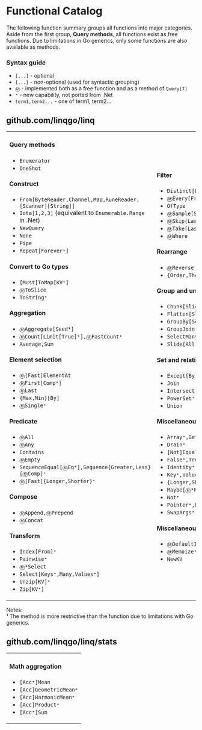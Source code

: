 # Functional Catalog

The following function summary groups all functions into major categories.
Aside from the first group, **Query methods**, all functions exist as free
functions. Due to limitations in Go generics, only some functions are also
available as methods.

### Syntax guide

- `[...]` - optional
- `{...}` - non-optional (used for syntactic grouping)
- `Ⓜ️` - implemented both as a free function and as a method of `Query[T]`
- <code><strong>⁺</strong></code> - new capability, not ported from .Net
- `term1,term2...` - one of term1, term2…

## github.com/linqgo/linq

<table><tbody><tr>
<td>
    <h4>Query methods</h4>
    <ul>
        <li><code>Enumerator</code></li>
        <li><code>OneShot</code></li>
    </ul>
    <h4>Construct</h4>
    <ul>
        <li><code>From[ByteReader,Channel,Map,RuneReader,[Scanner][String]]</code></li>
        <li><code>Iota[1,2,3]</code> (equivalent to <code>Enumerable.Range</code> in .Net)</li>
        <li><code>NewQuery</code></li>
        <li><code>None</code></li>
        <li><code>Pipe</code></li>
        <li><code>Repeat[Forever<strong>⁺</strong>]</code></li>
    </ul>
    <h4>Convert to Go types</h4>
    <ul>
        <li><code>[Must]ToMap[KV<strong>⁺</strong>]</code></li>
        <li><code>Ⓜ️ToSlice</code></li>
        <li><code>ToString<strong>⁺</strong></code></li>
    </ul>
    <h4>Aggregation</h4>
    <ul>
        <li><code>Ⓜ️Aggregate[Seed<strong>¹</strong>]</code></li>
        <li><code>Ⓜ️Count[Limit[True]<strong>⁺</strong>],Ⓜ️FastCount<strong>⁺</strong></code></li>
        <li><code>Average,Sum</code></li>
    </ul>
    <h4>Element selection</h4>
    <ul>
        <li><code>Ⓜ️[Fast]ElementAt</code></li>
        <li><code>Ⓜ️First[Comp<strong>⁺</strong>]</code></li>
        <li><code>Ⓜ️Last</code></li>
        <li><code>{Max,Min}[By]</code></li>
        <li><code>Ⓜ️Single<strong>⁺</strong></code></li>
    </ul>
    <h4>Predicate</h4>
    <ul>
        <li><code>Ⓜ️All</code></li>
        <li><code>Ⓜ️Any</code></li>
        <li><code>Contains</code></li>
        <li><code>Ⓜ️Empty</code></li>
        <li><code>SequenceEqual[Ⓜ️Eq<strong>⁺</strong>],Sequence{Greater,Less}[Ⓜ️Comp]<strong>⁺</strong></code></li>
        <li><code>Ⓜ️[Fast]{Longer,Shorter}<strong>⁺</strong></code></li>
    </ul>
    <h4>Compose</h4>
    <ul>
        <li><code>Ⓜ️Append,Ⓜ️Prepend</code></li>
        <li><code>Ⓜ️Concat</code></li>
    </ul>
    <h4>Transform</h4>
    <ul>
        <li><code>Index[From]<strong>⁺</strong></code></li>
        <li><code>Pairwise<strong>⁺</strong></code></li>
        <li><code>Ⓜ️<strong>¹</strong>Select</code></li>
        <li><code>Select[Keys<strong>⁺</strong>,Many,Values<strong>⁺</strong>]</code></li>
        <li><code>Unzip[KV]<strong>⁺</strong></code></li>
        <li><code>Zip[KV<strong>⁺</strong>]</code></li>
    </ul>
</td>
<td>
    <h4>Filter</h4>
    <ul>
        <li><code>Distinct[By]</code></li>
        <li><code>Ⓜ️Every[From]<strong>⁺</strong></code></li>
        <li><code>OfType</code></li>
        <li><code>Ⓜ️Sample[Seed]<strong>⁺</strong></code></li>
        <li><code>Ⓜ️Skip[Last,While]</code></li>
        <li><code>Ⓜ️Take[Last,While]</code></li>
        <li><code>Ⓜ️Where</code></li>
    </ul>
    <h4>Rearrange</h4>
    <ul>
        <li><code>Ⓜ️Reverse</code></li>
        <li><code>{Order,Then}[By,Ⓜ️Comp][Desc]</code></li>
    </ul>
    <h4>Group and ungroup</h4>
    <ul>
        <li><code>Chunk[Slices]</code></li>
        <li><code>Flatten[Slices]<strong>⁺</strong></code></li>
        <li><code>GroupBy[Select][Slices]</code></li>
        <li><code>GroupJoin</code></li>
        <li><code>SelectMany</code></li>
        <li><code>Slide[All,Fixed,Time]<strong>⁺</strong>,Delta<strong>⁺</strong></code></li>
    </ul>
    <h4>Set and relational operations</h4>
    <ul>
        <li><code>Except[By]</code></li>
        <li><code>Join</code></li>
        <li><code>Intersect[By]</code></li>
        <li><code>PowerSet<strong>⁺</strong></code></li>
        <li><code>Union</code></li>
    </ul>
    <h4>Miscellaneous helpers</h4>
    <ul>
        <li><code>Array<strong>⁺</strong>,Getter<strong>⁺</strong></code></li>
        <li><code>Drain<strong>⁺</strong></code></li>
        <li><code>[Not]Equal<strong>⁺</strong>,Less<strong>⁺</strong>,Greater<strong>⁺</strong></code></li>
        <li><code>False<strong>⁺</strong>,True<strong>⁺</strong>,Zero<strong>⁺</strong></code></li>
        <li><code>Identity<strong>⁺</strong></code></li>
        <li><code>Key<strong>⁺</strong>,Value<strong>⁺</strong></code></li>
        <li><code>{Longer,Shorter}{Slice,Map}<strong>⁺</strong></code></li>
        <li><code>Maybe[Ⓜ️<strong>¹</strong>FlatMap]<strong>⁺</strong>,Some<strong>⁺</strong>,No<strong>⁺</strong></code></li>
        <li><code>Not<strong>⁺</strong></code></li>
        <li><code>Pointer<strong>⁺</strong>,Deref<strong>⁺</strong></code></li>
        <li><code>SwapArgs<strong>⁺</strong></code></li>
    </ul>
    <h4>Miscellaneous</h4>
    <ul>
        <li><code>Ⓜ️DefaultIfEmpty</code></li>
        <li><code>Ⓜ️Memoize<strong>⁺</strong></code></li>
        <li><code>NewKV</code></li>
    </ul>
</td>
</tr></tbody></table>

Notes:<br/>
<strong>¹</strong> The method is more restrictive than the function due to limitations with Go generics.<br/>

## github.com/linqgo/linq/stats

<table><tbody><tr>
<td>
    <h4>Math aggregation</h4>
    <ul>
        <li><code>[Acc<strong>⁺</strong>]Mean</code></li>
        <li><code>[Acc]GeometricMean<strong>⁺</strong></code></li>
        <li><code>[Acc]HarmonicMean<strong>⁺</strong></code></li>
        <li><code>[Acc]Product<strong>⁺</strong></code></li>
        <li><code>[Acc<strong>⁺</strong>]Sum</code></li>
    </ul>
</td>
</tr></tbody></table>
